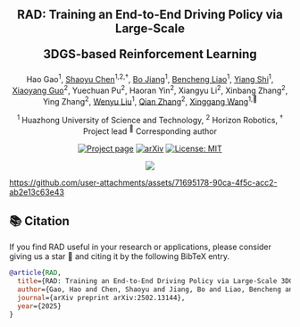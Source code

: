 <div align ="center">

<h2>RAD: Training an End-to-End Driving Policy via Large-Scale
  
  3DGS-based Reinforcement Learning</h2>

Hao Gao<sup>1</sup>, [Shaoyu Chen](https://scholar.google.com/citations?user=PIeNN2gAAAAJ&hl=en&oi=sra)<sup>1,2,†</sup>, [Bo Jiang](https://scholar.google.com/citations?user=UlDxGP0AAAAJ&hl=zh-CN)<sup>1</sup>, [Bencheng Liao](https://scholar.google.com/citations?user=rUBdh_sAAAAJ&hl=zh-CN)<sup>1</sup>, [Yiang Shi](https://scholar.google.com/citations?user=AWZwS8AAAAAJ&hl=zh-CN&oi=ao)<sup>1</sup>, [Xiaoyang Guo](https://scholar.google.com/citations?hl=zh-CN&user=CrK4w4UAAAAJ&view_op=list_works&sortby=pubdate)<sup>2</sup>, Yuechuan Pu<sup>2</sup>, Haoran Yin<sup>2</sup>, Xiangyu Li<sup>2</sup>, Xinbang Zhang<sup>2</sup>, Ying Zhang<sup>2</sup>, [Wenyu Liu](http://eic.hust.edu.cn/professor/liuwenyu/)<sup>1</sup>, [Qian Zhang](https://scholar.google.com/citations?user=pCY-bikAAAAJ&hl=zh-CN)<sup>2</sup>,  [Xinggang Wang](https://xwcv.github.io/)<sup>1,📧</sup>

<sup>1</sup> Huazhong University of Science and Technology,
<sup>2</sup> Horizon Robotics,
<sup>†</sup> Project lead
<sup>📧</sup> Corresponding author


[![Project page](https://img.shields.io/badge/Project%20Page-hgao--cv.github.io%2FRAD-blue)](https://hgao-cv.github.io/RAD/)
[![arXiv](https://img.shields.io/badge/arXiv-2412.13193-red?logo=arXiv&logoColor=red)](https://arxiv.org/pdf/2502.13144)
[![License: MIT](https://img.shields.io/github/license/hustvl/RAD)](LICENSE)



</div>

<div align="center">
<img src="./assets/arch.png">
</div>

https://github.com/user-attachments/assets/71695178-90ca-4f5c-acc2-ab2e13c63e43

## 📚 Citation
If you find RAD useful in your research or applications, please consider giving us a star &#127775; and citing it by the following BibTeX entry.


```bibtex
@article{RAD,
  title={RAD: Training an End-to-End Driving Policy via Large-Scale 3DGS-based Reinforcement Learning},
  author={Gao, Hao and Chen, Shaoyu and Jiang, Bo and Liao, Bencheng and Shi, Yiang and Guo, Xiaoyang and Pu, Yuechuan and Yin, Haoran and Li, Xiangyu and Zhang, Xinbang and Zhang, Ying and Liu, Wenyu and Zhang, Qian and Wang, Xinggang},
  journal={arXiv preprint arXiv:2502.13144},
  year={2025}
}
```

